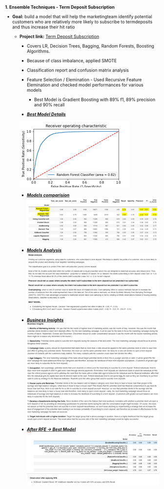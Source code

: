 **1. Ensemble Techniques - Term Deposit Subscription**
   - **Goal:** build a model that will help the marketingteam identify potential customers who are relatively more likely to subscribe to termdeposits and thus increase their hit ratio
      - **Project link:** [Term Deposit Subscription](https://github.com/professionalhima/UTAustin_PGP_Projects/blob/main/Ensemble%20Techniques%20-%20Term%20Deposit%20Subscription%20Prediction/Project3_EnsembleTech_TermDepositSale_HimajaM_Sol.ipynb)
        * Covers LR, Decision Trees, Bagging, Random Forests, Boosting Algorithms. 
        * Because of class imbalance, applied SMOTE
        * Classification report and confusion matrix analysis
        * Feature Selection / Elemination - Used Recursive Feature Elemination and checked model performances for various models
          - Best Model is Gradient Boosting with 89% f1, 89% precision and 90% recall

        * ***[Best Model Details](https://github.com/professionalhima/UTAustin_PGP_Projects/blob/main/Ensemble%20Techniques%20-%20Term%20Deposit%20Subscription%20Prediction/Random%20Forest%20Classifier.png)***
        
        ![Scores](https://github.com/professionalhima/UTAustin_PGP_Projects/blob/main/Ensemble%20Techniques%20-%20Term%20Deposit%20Subscription%20Prediction/Random%20Forest%20Classifier.png)

        * ***[Models comparision](https://github.com/professionalhima/UTAustin_PGP_Projects/blob/main/Ensemble%20Techniques%20-%20Term%20Deposit%20Subscription%20Prediction/modelcomp.PNG)***
        ![Models comparision](https://github.com/professionalhima/UTAustin_PGP_Projects/blob/main/Ensemble%20Techniques%20-%20Term%20Deposit%20Subscription%20Prediction/modelcomp.PNG)

        * ***[Models Analysis](https://github.com/professionalhima/UTAustin_PGP_Projects/blob/main/Ensemble%20Techniques%20-%20Term%20Deposit%20Subscription%20Prediction/ma.PNG)***
        ![ModelsA](https://github.com/professionalhima/UTAustin_PGP_Projects/blob/main/Ensemble%20Techniques%20-%20Term%20Deposit%20Subscription%20Prediction/ma.PNG)

        * ***[Business Insights](https://github.com/professionalhima/UTAustin_PGP_Projects/blob/main/Ensemble%20Techniques%20-%20Term%20Deposit%20Subscription%20Prediction/BI.PNG)*** 
        ![BI](https://github.com/professionalhima/UTAustin_PGP_Projects/blob/main/Ensemble%20Techniques%20-%20Term%20Deposit%20Subscription%20Prediction/BI.PNG)

        * ***[After RFE -> Best Model](https://github.com/professionalhima/UTAustin_PGP_Projects/blob/main/Ensemble%20Techniques%20-%20Term%20Deposit%20Subscription%20Prediction/rfemodel.PNG)***
        ![RFE](https://github.com/professionalhima/UTAustin_PGP_Projects/blob/main/Ensemble%20Techniques%20-%20Term%20Deposit%20Subscription%20Prediction/rfemodel.PNG)
